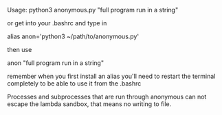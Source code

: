 Usage: python3 anonymous.py "full program run in a string"

or get into your .bashrc and type in 

alias anon='python3 ~/path/to/anonymous.py'

then use

anon "full program run in a string"

remember when you first install an alias you'll need to restart the terminal completely to be able to use it from the .bashrc

Processes and subprocesses that are run through anonymous can not escape the lambda sandbox, that means no writing to file.
